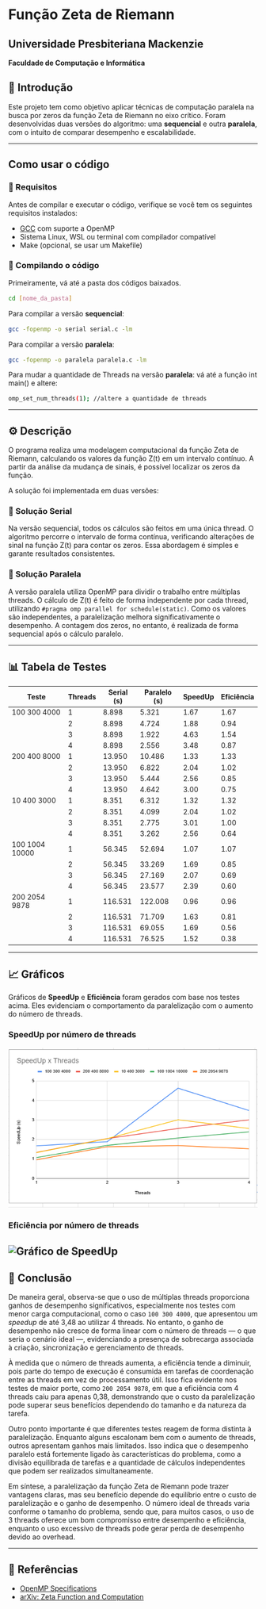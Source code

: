 # Função Zeta de Riemann

## Universidade Presbiteriana Mackenzie  
**Faculdade de Computação e Informática**

## 📘 Introdução

Este projeto tem como objetivo aplicar técnicas de computação paralela na busca por zeros da função Zeta de Riemann no eixo crítico. Foram desenvolvidas duas versões do algoritmo: uma **sequencial** e outra **paralela**, com o intuito de comparar desempenho e escalabilidade.

---

## Como usar o código

### 🔧 Requisitos
Antes de compilar e executar o código, verifique se você tem os seguintes requisitos instalados:

- [GCC](https://gcc.gnu.org/) com suporte a OpenMP
- Sistema Linux, WSL ou terminal com compilador compatível
- Make (opcional, se usar um Makefile)

### 🧪 Compilando o código

Primeiramente, vá até a pasta dos códigos baixados.
```bash
cd [nome_da_pasta]
```

Para compilar a versão **sequencial**:

```bash
gcc -fopenmp -o serial serial.c -lm
```

Para compilar a versão **paralela**:
```bash
gcc -fopenmp -o paralela paralela.c -lm
```

Para mudar a quantidade de Threads na versão **paralela**:
vá até a função int main() e altere:
```bash
omp_set_num_threads(1); //altere a quantidade de threads
```
---

## ⚙️ Descrição

O programa realiza uma modelagem computacional da função Zeta de Riemann, calculando os valores da função Z(t) em um intervalo contínuo. A partir da análise da mudança de sinais, é possível localizar os zeros da função. 

A solução foi implementada em duas versões:

### 🔹 Solução Serial

Na versão sequencial, todos os cálculos são feitos em uma única thread. O algoritmo percorre o intervalo de forma contínua, verificando alterações de sinal na função Z(t) para contar os zeros. Essa abordagem é simples e garante resultados consistentes.

### 🔸 Solução Paralela

A versão paralela utiliza OpenMP para dividir o trabalho entre múltiplas threads. O cálculo de Z(t) é feito de forma independente por cada thread, utilizando `#pragma omp parallel for schedule(static)`. Como os valores são independentes, a paralelização melhora significativamente o desempenho. A contagem dos zeros, no entanto, é realizada de forma sequencial após o cálculo paralelo.

---

## 📊 Tabela de Testes

| Teste              | Threads | Serial (s) | Paralelo (s) | SpeedUp | Eficiência |
|--------------------|---------|------------|---------------|---------|------------|
| 100 300 4000       | 1       | 8.898      | 5.321         | 1.67    | 1.67       |
|                    | 2       | 8.898      | 4.724         | 1.88    | 0.94       |
|                    | 3       | 8.898      | 1.922         | 4.63    | 1.54       |
|                    | 4       | 8.898      | 2.556         | 3.48    | 0.87       |
| 200 400 8000       | 1       | 13.950     | 10.486        | 1.33    | 1.33       |
|                    | 2       | 13.950     | 6.822         | 2.04    | 1.02       |
|                    | 3       | 13.950     | 5.444         | 2.56    | 0.85       |
|                    | 4       | 13.950     | 4.642         | 3.00    | 0.75       |
| 10 400 3000        | 1       | 8.351      | 6.312         | 1.32    | 1.32       |
|                    | 2       | 8.351      | 4.099         | 2.04    | 1.02       |
|                    | 3       | 8.351      | 2.775         | 3.01    | 1.00       |
|                    | 4       | 8.351      | 3.262         | 2.56    | 0.64       |
| 100 1004 10000     | 1       | 56.345     | 52.694        | 1.07    | 1.07       |
|                    | 2       | 56.345     | 33.269        | 1.69    | 0.85       |
|                    | 3       | 56.345     | 27.169        | 2.07    | 0.69       |
|                    | 4       | 56.345     | 23.577        | 2.39    | 0.60       |
| 200 2054 9878      | 1       | 116.531    | 122.008       | 0.96    | 0.96       |
|                    | 2       | 116.531    | 71.709        | 1.63    | 0.81       |
|                    | 3       | 116.531    | 69.055        | 1.69    | 0.56       |
|                    | 4       | 116.531    | 76.525        | 1.52    | 0.38       |

---

## 📈 Gráficos

Gráficos de **SpeedUp** e **Eficiência** foram gerados com base nos testes acima. Eles evidenciam o comportamento da paralelização com o aumento do número de threads.

### SpeedUp por número de threads

![Gráfico de SpeedUp](./gráficos/SpeedUp.PNG)


### Eficiência por número de threads

![Gráfico de SpeedUp](./gráficos/Eficiencia.PNG)
---

## 🧠 Conclusão

De maneira geral, observa-se que o uso de múltiplas threads proporciona ganhos de desempenho significativos, especialmente nos testes com menor carga computacional, como o caso `100 300 4000`, que apresentou um *speedup* de até 3,48 ao utilizar 4 threads. No entanto, o ganho de desempenho não cresce de forma linear com o número de threads — o que seria o cenário ideal —, evidenciando a presença de sobrecarga associada à criação, sincronização e gerenciamento de threads.

À medida que o número de threads aumenta, a eficiência tende a diminuir, pois parte do tempo de execução é consumida em tarefas de coordenação entre as threads em vez de processamento útil. Isso fica evidente nos testes de maior porte, como `200 2054 9878`, em que a eficiência com 4 threads caiu para apenas 0,38, demonstrando que o custo da paralelização pode superar seus benefícios dependendo do tamanho e da natureza da tarefa.

Outro ponto importante é que diferentes testes reagem de forma distinta à paralelização. Enquanto alguns escalonam bem com o aumento de threads, outros apresentam ganhos mais limitados. Isso indica que o desempenho paralelo está fortemente ligado às características do problema, como a divisão equilibrada de tarefas e a quantidade de cálculos independentes que podem ser realizados simultaneamente.

Em síntese, a paralelização da função Zeta de Riemann pode trazer vantagens claras, mas seu benefício depende do equilíbrio entre o custo de paralelização e o ganho de desempenho. O número ideal de threads varia conforme o tamanho do problema, sendo que, para muitos casos, o uso de 3 threads oferece um bom compromisso entre desempenho e eficiência, enquanto o uso excessivo de threads pode gerar perda de desempenho devido ao overhead.

---

## 🔗 Referências

- [OpenMP Specifications](https://www.openmp.org/specifications/)
- [arXiv: Zeta Function and Computation](https://arxiv.org/abs/2003.11069)
